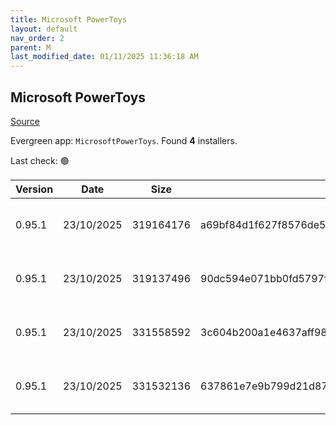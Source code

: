 ```yaml
---
title: Microsoft PowerToys
layout: default
nav_order: 2
parent: M
last_modified_date: 01/11/2025 11:36:18 AM
---
```


## Microsoft PowerToys

[Source](https://github.com/microsoft/PowerToys/)

Evergreen app: `MicrosoftPowerToys`. Found **4** installers.

Last check: 🟢

| Version | Date       | Size      | Sha256                                                           | Architecture | InstallerType | Type | URI                                                                                                                                                                                                          |
| ------- | ---------- | --------- | ---------------------------------------------------------------- | ------------ | ------------- | ---- | ------------------------------------------------------------------------------------------------------------------------------------------------------------------------------------------------------------ |
| 0.95.1  | 23/10/2025 | 319164176 | a69bf84d1f627f8576de5102fb293bdaacf5fd6ac821ddcb64edc3327c446a2f | ARM64        | Default       | exe  | [https://github.com/microsoft/PowerToys/releases/download/v0.95.1/PowerToysSetup-0.95.1-arm64.exe](https://github.com/microsoft/PowerToys/releases/download/v0.95.1/PowerToysSetup-0.95.1-arm64.exe)         |
| 0.95.1  | 23/10/2025 | 319137496 | 90dc594e071bb0fd5797fe73b55f4e29f40f4b5b8ce6f13c1dbeccc8c7129f58 | ARM64        | User          | exe  | [https://github.com/microsoft/PowerToys/releases/download/v0.95.1/PowerToysUserSetup-0.95.1-arm64.exe](https://github.com/microsoft/PowerToys/releases/download/v0.95.1/PowerToysUserSetup-0.95.1-arm64.exe) |
| 0.95.1  | 23/10/2025 | 331558592 | 3c604b200a1e4637aff98a4129286d309a7de6e07aa1fde77e268bc85363570c | x64          | Default       | exe  | [https://github.com/microsoft/PowerToys/releases/download/v0.95.1/PowerToysSetup-0.95.1-x64.exe](https://github.com/microsoft/PowerToys/releases/download/v0.95.1/PowerToysSetup-0.95.1-x64.exe)             |
| 0.95.1  | 23/10/2025 | 331532136 | 637861e7e9b799d21d87068651798893bdf16e927697b87760a2f884122fbcdb | x64          | User          | exe  | [https://github.com/microsoft/PowerToys/releases/download/v0.95.1/PowerToysUserSetup-0.95.1-x64.exe](https://github.com/microsoft/PowerToys/releases/download/v0.95.1/PowerToysUserSetup-0.95.1-x64.exe)     |
